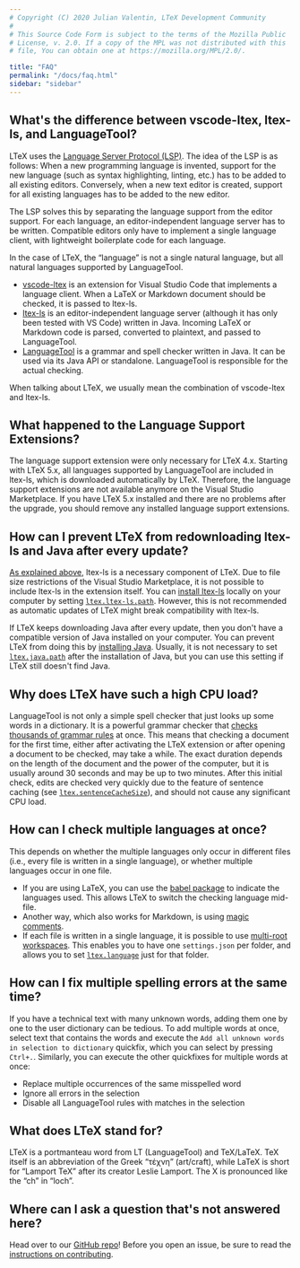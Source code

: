 ```yaml
---
# Copyright (C) 2020 Julian Valentin, LTeX Development Community
#
# This Source Code Form is subject to the terms of the Mozilla Public
# License, v. 2.0. If a copy of the MPL was not distributed with this
# file, You can obtain one at https://mozilla.org/MPL/2.0/.

title: "FAQ"
permalink: "/docs/faq.html"
sidebar: "sidebar"
---
```


## What's the difference between vscode-ltex, ltex-ls, and LanguageTool?

LTeX uses the [Language Server Protocol (LSP)](https://microsoft.github.io/language-server-protocol/). The idea of the LSP is as follows: When a new programming language is invented, support for the new language (such as syntax highlighting, linting, etc.) has to be added to all existing editors. Conversely, when a new text editor is created, support for all existing languages has to be added to the new editor.

The LSP solves this by separating the language support from the editor support. For each language, an editor-independent language server has to be written. Compatible editors only have to implement a single language client, with lightweight boilerplate code for each language.

In the case of LTeX, the “language” is not a single natural language, but all natural languages supported by LanguageTool.

- [vscode-ltex](https://github.com/valentjn/vscode-ltex) is an extension for Visual Studio Code that implements a language client. When a LaTeX or Markdown document should be checked, it is passed to ltex-ls.
- [ltex-ls](https://github.com/valentjn/ltex-ls) is an editor-independent language server (although it has only been tested with VS Code) written in Java. Incoming LaTeX or Markdown code is parsed, converted to plaintext, and passed to LanguageTool.
- [LanguageTool](https://github.com/languagetool-org/languagetool) is a grammar and spell checker written in Java. It can be used via its Java API or standalone. LanguageTool is responsible for the actual checking.

When talking about LTeX, we usually mean the combination of vscode-ltex and ltex-ls.

## What happened to the Language Support Extensions?

The language support extension were only necessary for LTeX 4.x. Starting with LTeX 5.x, all languages supported by LanguageTool are included in ltex-ls, which is downloaded automatically by LTeX. Therefore, the language support extensions are not available anymore on the Visual Studio Marketplace. If you have LTeX 5.x installed and there are no problems after the upgrade, you should remove any installed language support extensions.

## How can I prevent LTeX from redownloading ltex-ls and Java after every update?

[As explained above](faq.html#whats-the-difference-between-vscode-ltex-ltex-ls-and-languagetool), ltex-ls is a necessary component of LTeX. Due to file size restrictions of the Visual Studio Marketplace, it is not possible to include ltex-ls in the extension itself. You can [install ltex-ls](installation-how-to-use.html#second-alternative-download-ltex-lsjava-manually) locally on your computer by setting [`ltex.ltex-ls.path`](settings.html#ltexltex-lspath). However, this is not recommended as automatic updates of LTeX might break compatibility with ltex-ls.

If LTeX keeps downloading Java after every update, then you don't have a compatible version of Java installed on your computer. You can prevent LTeX from doing this by [installing Java](installation-how-to-use.html#second-alternative-download-ltex-lsjava-manually). Usually, it is not necessary to set [`ltex.java.path`](settings.html#ltexjavapath) after the installation of Java, but you can use this setting if LTeX still doesn't find Java.

## Why does LTeX have such a high CPU load?

LanguageTool is not only a simple spell checker that just looks up some words in a dictionary. It is a powerful grammar checker that [checks thousands of grammar rules](https://community.languagetool.org/rule/list?lang=en) at once. This means that checking a document for the first time, either after activating the LTeX extension or after opening a document to be checked, may take a while. The exact duration depends on the length of the document and the power of the computer, but it is usually around 30 seconds and may be up to two minutes. After this initial check, edits are checked very quickly due to the feature of sentence caching (see [`ltex.sentenceCacheSize`](settings.html#ltexsentencecachesize)), and should not cause any significant CPU load.

## How can I check multiple languages at once?

This depends on whether the multiple languages only occur in different files (i.e., every file is written in a single language), or whether multiple languages occur in one file.

- If you are using LaTeX, you can use the [babel package](advanced-features.html#multilingual-latex-documents-with-the-babel-package) to indicate the languages used. This allows LTeX to switch the checking language mid-file.
- Another way, which also works for Markdown, is using [magic comments](advanced-features.html#magic-comments).
- If each file is written in a single language, it is possible to use [multi-root workspaces](https://code.visualstudio.com/docs/editor/multi-root-workspaces#_settings). This enables you to have one `settings.json` per folder, and allows you to set [`ltex.language`](settings.html#ltexlanguage) just for that folder.

## How can I fix multiple spelling errors at the same time?

If you have a technical text with many unknown words, adding them one by one to the user dictionary can be tedious. To add multiple words at once, select text that contains the words and execute the `Add all unknown words in selection to dictionary` quickfix, which you can select by pressing `Ctrl+.`. Similarly, you can execute the other quickfixes for multiple words at once:

- Replace multiple occurrences of the same misspelled word
- Ignore all errors in the selection
- Disable all LanguageTool rules with matches in the selection

## What does LTeX stand for?

LTeX is a portmanteau word from LT (LanguageTool) and TeX/LaTeX. TeX itself is an abbreviation of the Greek “τέχνη” (art/craft), while LaTeX is short for “Lamport TeX” after its creator Leslie Lamport. The X is pronounced like the “ch” in “loch”.

## Where can I ask a question that's not answered here?

Head over to our [GitHub repo](https://github.com/valentjn/vscode-ltex)! Before you open an issue, be sure to read the [instructions on contributing](contributing-code-issues.html).
